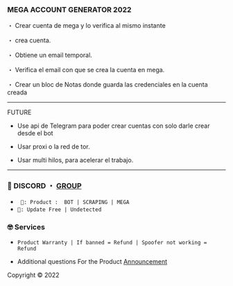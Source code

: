 ###  MEGA ACCOUNT GENERATOR 2022

・ Crear cuenta de mega y lo verifica al mismo instante

・ crea cuenta.

・ Obtiene un email temporal.

・ Verifica el email con que se crea la cuenta en mega.

・ Crear un bloc de Notas donde guarda las credenciales en la cuenta creada

***
FUTURE

- Use api de Telegram para poder crear cuentas con solo darle crear desde el bot

- Usar proxi o la red de tor.

- Usar multi hilos, para acelerar el trabajo.


***
 
### 💬 DISCORD ・ [GROUP](https://discord.gg/KGUDgmhW) 


* ` 🛒: Product :  BOT | SCRAPING | MEGA`
* ` 📌: Update Free | Undetected ` 

### 🤓 Services 

* ` Product Warranty | If banned = Refund | Spoofer not working = Refund `

- Additional questions For the Product [Announcement](https://github.com/andsses/Announcement)

                          
  
 Copyright © 2022
